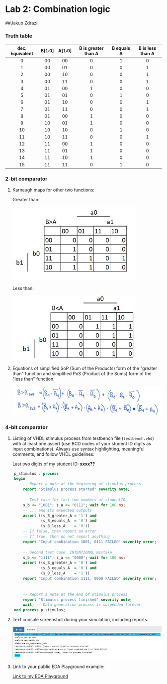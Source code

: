# Lab 2: Combination logic
##Jakub Zdrazil
### Truth table
| **dec. Equivalent** | **B[1:0]** |**A[1:0]** | **B is greater than A** | **B equals A** | **B is less than A** |
| :-: | :-: | :-: | :-: | :-: | :-: |
| 0 | 00 | 00 | 0 | 1 | 0 |
| 1 | 00 | 01 | 0 | 0 | 1 |
| 2 | 00 | 10 | 0 | 0 | 1 |
| 3 | 00 | 11 | 0 | 0 | 1 |
| 4 | 01 | 00 | 1 | 0 | 0 |
| 5 | 01 | 01 | 0 | 1 | 0 |
| 6 | 01 | 10 | 0 | 0 | 1 |
| 7 | 01 | 11 | 0 | 0 | 1 |
| 8 | 01 | 00 | 1 | 0 | 0 |
| 9 | 10 | 01 | 1 | 0 | 0 |
| 10 | 10 | 10 | 0 | 1 | 0 |
| 11 | 10 | 11 | 0 | 0 | 1 |
| 12 | 11 | 00 | 1 | 0 | 0 |
| 13 | 11 | 01 | 1 | 0 | 0 |
| 14 | 11 | 10 | 1 | 0 | 0 |
| 15 | 11 | 11 | 0 | 1 | 0 |


### 2-bit comparator

1. Karnaugh maps for other two functions:

   Greater than:

   ![](https://github.com/xzdraz12/digital-electronics-1/blob/main/labs/02-logic/greater_than.JPG)

   Less than:

   ![](https://github.com/xzdraz12/digital-electronics-1/blob/main/labs/02-logic/less_than.JPG)

2. Equations of simplified SoP (Sum of the Products) form of the "greater than" function and simplified PoS (Product of the Sums) form of the "less than" function.

   ![](https://github.com/xzdraz12/digital-electronics-1/blob/main/labs/02-logic/eq_fig.JPG)

### 4-bit comparator

1. Listing of VHDL stimulus process from testbench file (`testbench.vhd`) with at least one assert (use BCD codes of your student ID digits as input combinations). Always use syntax highlighting, meaningful comments, and follow VHDL guidelines:

   Last two digits of my student ID: **xxxx??**

```vhdl
    p_stimulus : process
    begin
        -- Report a note at the beginning of stimulus process
        report "Stimulus process started" severity note;

        -- Test case for last two numbers of studentID
        s_b <= "1001"; s_a <= "0111"; wait for 100 ns;
        -- ... and its expected outputs
        assert ((s_B_greater_A = '1') and
                (s_B_equals_A  = '0') and
                (s_B_less_A    = '0'))
        -- If false, then report an error
        -- If true, then do not report anything
        report "Input combination 1001, 0111 FAILED" severity error;

        -- Second test case  INTENTIONAL mistake
        s_b <= "1111"; s_a <= "0000"; wait for 100 ns;
        assert ((s_B_greater_A = '0') and
                (s_B_equals_A  = '0') and
                (s_B_less_A    = '1'))
        report "Input combination 1111, 0000 FAILED" severity error;
        
       
        -- Report a note at the end of stimulus process
        report "Stimulus process finished" severity note;
        wait; -- Data generation process is suspended forever
    end process p_stimulus;

```

2. Text console screenshot during your simulation, including reports.

   ![](https://github.com/xzdraz12/digital-electronics-1/blob/main/labs/02-logic/terminal_2.JPG)

3. Link to your public EDA Playground example:

   [Link to my EDA Playground](https://www.edaplayground.com/x/aFAx)